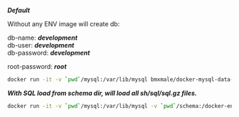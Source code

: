 ***Default***

Without any ENV image will create db:

db-name: ***development***  
db-user: ***development***  
db-password: ***development***

root-password: ***root***  

```bash
docker run -it -v `pwd`/mysql:/var/lib/mysql bmxmale/docker-mysql-data-initializer:8.0
```

***With SQL load from schema dir, will load all sh/sql/sql.gz files.***

```bash
docker run -it -v `pwd`/mysql:/var/lib/mysql -v `pwd`/schema:/docker-entrypoint-initdb.d bmxmale/docker-mysql-data-initializer:latest
```
